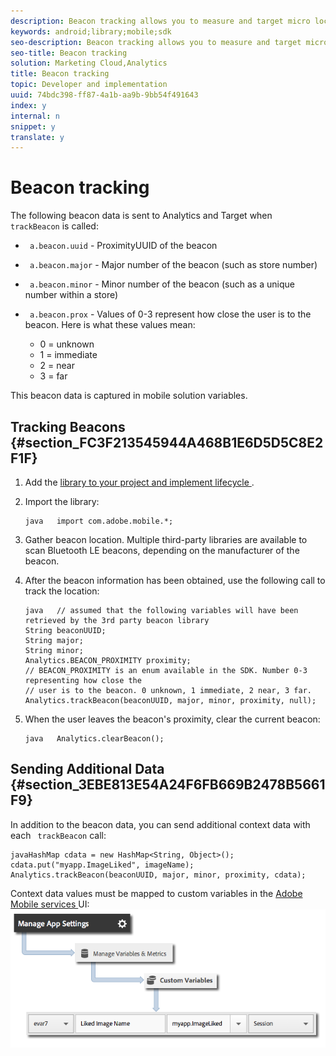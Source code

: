 ```yaml
---
description: Beacon tracking allows you to measure and target micro locations by using iBeacon and Bluetooth Low Energy.
keywords: android;library;mobile;sdk
seo-description: Beacon tracking allows you to measure and target micro locations by using iBeacon and Bluetooth Low Energy.
seo-title: Beacon tracking
solution: Marketing Cloud,Analytics
title: Beacon tracking
topic: Developer and implementation
uuid: 74bdc398-ff87-4a1b-aa9b-9bb54f491643
index: y
internal: n
snippet: y
translate: y
---
```


# Beacon tracking

The following beacon data is sent to Analytics and Target when ` trackBeacon` is called: 

* ` a.beacon.uuid` - ProximityUUID of the beacon
* ` a.beacon.major` - Major number of the beacon (such as store number)
* ` a.beacon.minor` - Minor number of the beacon (such as a unique number within a store)
* ` a.beacon.prox` - Values of 0-3 represent how close the user is to the beacon. Here is what these values mean: 


    * 0 = unknown
    * 1 = immediate
    * 2 = near
    * 3 = far


This beacon data is captured in mobile solution variables. 

## Tracking Beacons {#section_FC3F213545944A468B1E6D5D5C8E2F1F}


1. Add the [ library to your project and implement lifecycle ](../getting_started/dev_qs.md#concept_13176B6E37F547D6935E37125F457972).
1. Import the library: 
   ```
   java   import com.adobe.mobile.*;
   ```

1. Gather beacon location. Multiple third-party libraries are available to scan Bluetooth LE beacons, depending on the manufacturer of the beacon. 

1. After the beacon information has been obtained, use the following call to track the location: 
   ```
   java   // assumed that the following variables will have been retrieved by the 3rd party beacon library 
   String beaconUUID; 
   String major; 
   String minor; 
   Analytics.BEACON_PROXIMITY proximity;  
   // BEACON_PROXIMITY is an enum available in the SDK. Number 0-3 representing how close the 
   // user is to the beacon. 0 unknown, 1 immediate, 2 near, 3 far.  
   Analytics.trackBeacon(beaconUUID, major, minor, proximity, null);
   ```

1. When the user leaves the beacon's proximity, clear the current beacon: 
   ```
   java   Analytics.clearBeacon();
   ```



## Sending Additional Data {#section_3EBE813E54A24F6FB669B2478B5661F9}

In addition to the beacon data, you can send additional context data with each ` trackBeacon` call: 

```
javaHashMap cdata = new HashMap<String, Object>(); 
cdata.put("myapp.ImageLiked", imageName); 
Analytics.trackBeacon(beaconUUID, major, minor, proximity, cdata);
```
Context data values must be mapped to custom variables in the [ Adobe Mobile services ](https://mobilemarketing.adobe.com) UI: 
![](assets/map-variable-context-ltv.png) 